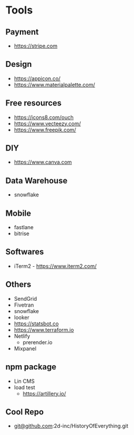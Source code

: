 # Tools

## Payment

- https://stripe.com

## Design

- https://appicon.co/
- https://www.materialpalette.com/

## Free resources

- https://icons8.com/ouch
- https://www.vecteezy.com/
- https://www.freepik.com/

## DIY

- https://www.canva.com

## Data Warehouse

- snowflake

## Mobile

- fastlane
- bitrise

## Softwares

- iTerm2 - https://www.iterm2.com/

## Others

- SendGrid
- Fivetran
- snowflake
- looker
- https://statsbot.co
- https://www.terraform.io
- Netlify
  - prerender.io
- Mixpanel

## npm package

- Lin CMS
- load test
  - https://artillery.io/

## Cool Repo

- git@github.com:2d-inc/HistoryOfEverything.git
